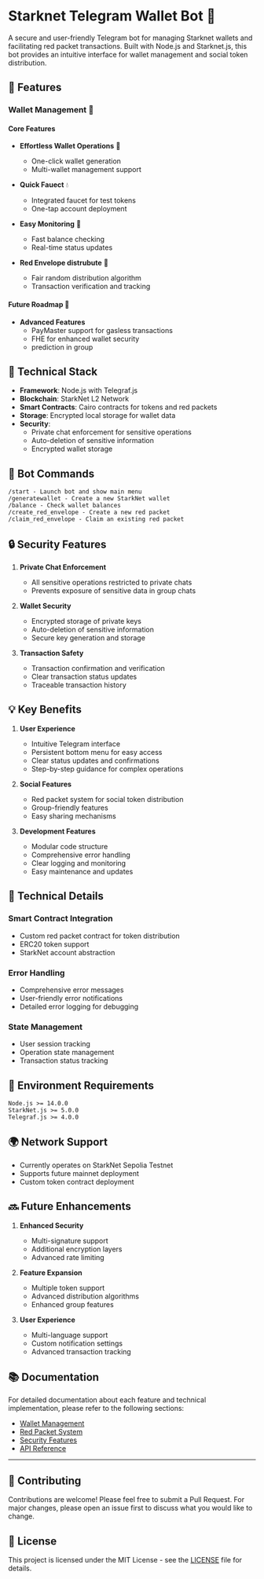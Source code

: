 # Starknet Telegram Wallet Bot 🤖

A secure and user-friendly Telegram bot for managing Starknet wallets and facilitating red packet transactions. Built with Node.js and Starknet.js, this bot provides an intuitive interface for wallet management and social token distribution.

## 🌟 Features

### Wallet Management 💼


#### Core Features

* **Effortless Wallet Operations** 🔑
  - One-click wallet generation
  - Multi-wallet management support

* **Quick Fauect** 💧
  - Integrated faucet for test tokens
  - One-tap account deployment

* **Easy Monitoring** 👛
  - Fast balance checking
  - Real-time status updates

* **Red Envelope distrubute** 🧧
  - Fair random distribution algorithm
  - Transaction verification and tracking

#### Future Roadmap 🚀

* **Advanced Features**
  - PayMaster support for gasless transactions
  - FHE for enhanced wallet security
  - prediction in group



## 🔧 Technical Stack

- **Framework**: Node.js with Telegraf.js
- **Blockchain**: StarkNet L2 Network
- **Smart Contracts**: Cairo contracts for tokens and red packets
- **Storage**: Encrypted local storage for wallet data
- **Security**: 
  - Private chat enforcement for sensitive operations
  - Auto-deletion of sensitive information
  - Encrypted wallet storage

## 🚀 Bot Commands

```
/start - Launch bot and show main menu
/generatewallet - Create a new StarkNet wallet
/balance - Check wallet balances
/create_red_envelope - Create a new red packet
/claim_red_envelope - Claim an existing red packet
```

## 🔒 Security Features

1. **Private Chat Enforcement**
   - All sensitive operations restricted to private chats
   - Prevents exposure of sensitive data in group chats

2. **Wallet Security**
   - Encrypted storage of private keys
   - Auto-deletion of sensitive information
   - Secure key generation and storage

3. **Transaction Safety**
   - Transaction confirmation and verification
   - Clear transaction status updates
   - Traceable transaction history

## 💡 Key Benefits

1. **User Experience**
   - Intuitive Telegram interface
   - Persistent bottom menu for easy access
   - Clear status updates and confirmations
   - Step-by-step guidance for complex operations

2. **Social Features**
   - Red packet system for social token distribution
   - Group-friendly features
   - Easy sharing mechanisms

3. **Development Features**
   - Modular code structure
   - Comprehensive error handling
   - Clear logging and monitoring
   - Easy maintenance and updates

## 📝 Technical Details

### Smart Contract Integration
- Custom red packet contract for token distribution
- ERC20 token support
- StarkNet account abstraction

### Error Handling
- Comprehensive error messages
- User-friendly error notifications
- Detailed error logging for debugging

### State Management
- User session tracking
- Operation state management
- Transaction status tracking

## 🔧 Environment Requirements

```
Node.js >= 14.0.0
StarkNet.js >= 5.0.0
Telegraf.js >= 4.0.0
```

## 🌍 Network Support

- Currently operates on StarkNet Sepolia Testnet
- Supports future mainnet deployment
- Custom token contract deployment

## 🔜 Future Enhancements

1. **Enhanced Security**
   - Multi-signature support
   - Additional encryption layers
   - Advanced rate limiting

2. **Feature Expansion**
   - Multiple token support
   - Advanced distribution algorithms
   - Enhanced group features

3. **User Experience**
   - Multi-language support
   - Custom notification settings
   - Advanced transaction tracking

## 📚 Documentation

For detailed documentation about each feature and technical implementation, please refer to the following sections:
- [Wallet Management](docs/wallet.md)
- [Red Packet System](docs/red-packet.md)
- [Security Features](docs/security.md)
- [API Reference](docs/api.md)

---

## 🤝 Contributing

Contributions are welcome! Please feel free to submit a Pull Request. For major changes, please open an issue first to discuss what you would like to change.

## 📄 License

This project is licensed under the MIT License - see the [LICENSE](LICENSE) file for details.